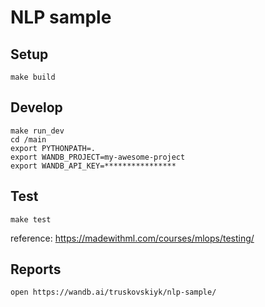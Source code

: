# NLP sample 

## Setup 

```
make build
```

## Develop

```
make run_dev
cd /main 
export PYTHONPATH=.
export WANDB_PROJECT=my-awesome-project
export WANDB_API_KEY=****************
```

## Test

```
make test
```

reference: https://madewithml.com/courses/mlops/testing/

## Reports

```
open https://wandb.ai/truskovskiyk/nlp-sample/
```